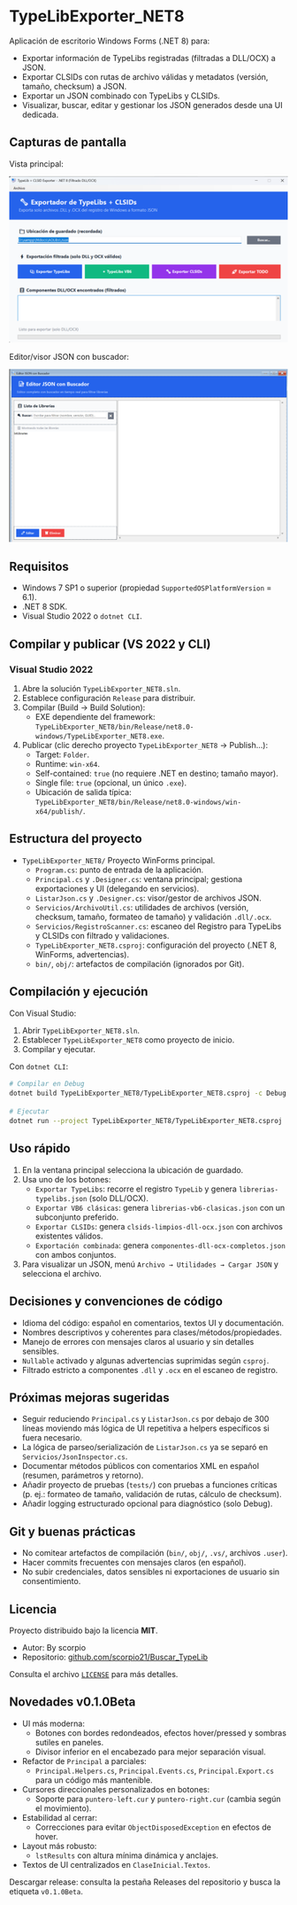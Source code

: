 # TypeLibExporter_NET8

Aplicación de escritorio Windows Forms (.NET 8) para:

- Exportar información de TypeLibs registradas (filtradas a DLL/OCX) a JSON.
- Exportar CLSIDs con rutas de archivo válidas y metadatos (versión, tamaño, checksum) a JSON.
- Exportar un JSON combinado con TypeLibs y CLSIDs.
- Visualizar, buscar, editar y gestionar los JSON generados desde una UI dedicada.

## Capturas de pantalla

Vista principal:

![Ventana Principal](TypeLibExporter_NET8/img/principal.png)

Editor/visor JSON con buscador:

![Editor JSON](TypeLibExporter_NET8/img/editor.png)

## Requisitos

- Windows 7 SP1 o superior (propiedad `SupportedOSPlatformVersion` = 6.1).
- .NET 8 SDK.
- Visual Studio 2022 o `dotnet CLI`.

## Compilar y publicar (VS 2022 y CLI)

### Visual Studio 2022

1. Abre la solución `TypeLibExporter_NET8.sln`.
2. Establece configuración `Release` para distribuir.
3. Compilar (Build → Build Solution):
   - EXE dependiente del framework: `TypeLibExporter_NET8/bin/Release/net8.0-windows/TypeLibExporter_NET8.exe`.
4. Publicar (clic derecho proyecto `TypeLibExporter_NET8` → Publish…):
   - Target: `Folder`.
   - Runtime: `win-x64`.
   - Self-contained: `true` (no requiere .NET en destino; tamaño mayor).
   - Single file: `true` (opcional, un único `.exe`).
   - Ubicación de salida típica: `TypeLibExporter_NET8/bin/Release/net8.0-windows/win-x64/publish/`.

## Estructura del proyecto

- `TypeLibExporter_NET8/` Proyecto WinForms principal.
  - `Program.cs`: punto de entrada de la aplicación.
  - `Principal.cs` y `.Designer.cs`: ventana principal; gestiona exportaciones y UI (delegando en servicios).
  - `ListarJson.cs` y `.Designer.cs`: visor/gestor de archivos JSON.
  - `Servicios/ArchivoUtil.cs`: utilidades de archivos (versión, checksum, tamaño, formateo de tamaño) y validación `.dll/.ocx`.
  - `Servicios/RegistroScanner.cs`: escaneo del Registro para TypeLibs y CLSIDs con filtrado y validaciones.
  - `TypeLibExporter_NET8.csproj`: configuración del proyecto (.NET 8, WinForms, advertencias).
  - `bin/`, `obj/`: artefactos de compilación (ignorados por Git).

## Compilación y ejecución

Con Visual Studio:

1. Abrir `TypeLibExporter_NET8.sln`.
2. Establecer `TypeLibExporter_NET8` como proyecto de inicio.
3. Compilar y ejecutar.

Con `dotnet CLI`:

```bash
# Compilar en Debug
dotnet build TypeLibExporter_NET8/TypeLibExporter_NET8.csproj -c Debug

# Ejecutar
dotnet run --project TypeLibExporter_NET8/TypeLibExporter_NET8.csproj
```

## Uso rápido

1. En la ventana principal selecciona la ubicación de guardado.
2. Usa uno de los botones:
   - `Exportar TypeLibs`: recorre el registro `TypeLib` y genera `librerias-typelibs.json` (solo DLL/OCX).
   - `Exportar VB6 clásicas`: genera `librerias-vb6-clasicas.json` con un subconjunto preferido.
   - `Exportar CLSIDs`: genera `clsids-limpios-dll-ocx.json` con archivos existentes válidos.
   - `Exportación combinada`: genera `componentes-dll-ocx-completos.json` con ambos conjuntos.
3. Para visualizar un JSON, menú `Archivo → Utilidades → Cargar JSON` y selecciona el archivo.

## Decisiones y convenciones de código

- Idioma del código: español en comentarios, textos UI y documentación.
- Nombres descriptivos y coherentes para clases/métodos/propiedades.
- Manejo de errores con mensajes claros al usuario y sin detalles sensibles.
- `Nullable` activado y algunas advertencias suprimidas según `csproj`.
- Filtrado estricto a componentes `.dll` y `.ocx` en el escaneo de registro.

## Próximas mejoras sugeridas

- Seguir reduciendo `Principal.cs` y `ListarJson.cs` por debajo de 300 líneas moviendo más lógica de UI repetitiva a helpers específicos si fuera necesario.
- La lógica de parseo/serialización de `ListarJson.cs` ya se separó en `Servicios/JsonInspector.cs`.
- Documentar métodos públicos con comentarios XML en español (resumen, parámetros y retorno).
- Añadir proyecto de pruebas (`tests/`) con pruebas a funciones críticas (p. ej.: formateo de tamaño, validación de rutas, cálculo de checksum).
- Añadir logging estructurado opcional para diagnóstico (solo Debug).

## Git y buenas prácticas

- No comitear artefactos de compilación (`bin/`, `obj/`, `.vs/`, archivos `.user`).
- Hacer commits frecuentes con mensajes claros (en español).
- No subir credenciales, datos sensibles ni exportaciones de usuario sin consentimiento.

## Licencia

Proyecto distribuido bajo la licencia **MIT**.

- Autor: By scorpio
- Repositorio: [github.com/scorpio21/Buscar_TypeLib](https://github.com/scorpio21/Buscar_TypeLib)

Consulta el archivo [`LICENSE`](LICENSE) para más detalles.

## Novedades v0.1.0Beta

- UI más moderna:
  - Botones con bordes redondeados, efectos hover/pressed y sombras sutiles en paneles.
  - Divisor inferior en el encabezado para mejor separación visual.
- Refactor de `Principal` a parciales:
  - `Principal.Helpers.cs`, `Principal.Events.cs`, `Principal.Export.cs` para un código más mantenible.
- Cursores direccionales personalizados en botones:
  - Soporte para `puntero-left.cur` y `puntero-right.cur` (cambia según el movimiento).
- Estabilidad al cerrar:
  - Correcciones para evitar `ObjectDisposedException` en efectos de hover.
- Layout más robusto:
  - `lstResults` con altura mínima dinámica y anclajes.
- Textos de UI centralizados en `ClaseInicial.Textos`.

Descargar release: consulta la pestaña Releases del repositorio y busca la etiqueta `v0.1.0Beta`.
